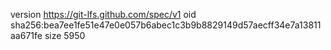 version https://git-lfs.github.com/spec/v1
oid sha256:bea7ee1fe51e47e0e057b6abec1c3b9b8829149d57aecff34e7a13811aa671fe
size 5950
